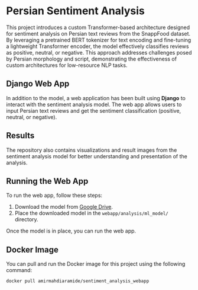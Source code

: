 # Persian Sentiment Analysis

This project introduces a custom Transformer-based architecture designed for sentiment analysis on Persian text reviews from the SnappFood dataset. By leveraging a pretrained BERT tokenizer for text encoding and fine-tuning a lightweight Transformer encoder, the model effectively classifies reviews as positive, neutral, or negative. This approach addresses challenges posed by Persian morphology and script, demonstrating the effectiveness of custom architectures for low-resource NLP tasks.

## Django Web App

In addition to the model, a web application has been built using **Django** to interact with the sentiment analysis model. The web app allows users to input Persian text reviews and get the sentiment classification (positive, neutral, or negative).

## Results

The repository also contains visualizations and result images from the sentiment analysis model for better understanding and presentation of the analysis.

## Running the Web App

To run the web app, follow these steps:

1. Download the model from [Google Drive](<https://drive.google.com/file/d/1UNbgB3YqWOXyzlr1aMSy6o1faDk6j2Mf/view?usp=share_link>).
2. Place the downloaded model in the `webapp/analysis/ml_model/` directory.

Once the model is in place, you can run the web app.

## Docker Image

You can pull and run the Docker image for this project using the following command:

```bash
docker pull amirmahdiaramide/sentiment_analysis_webapp
